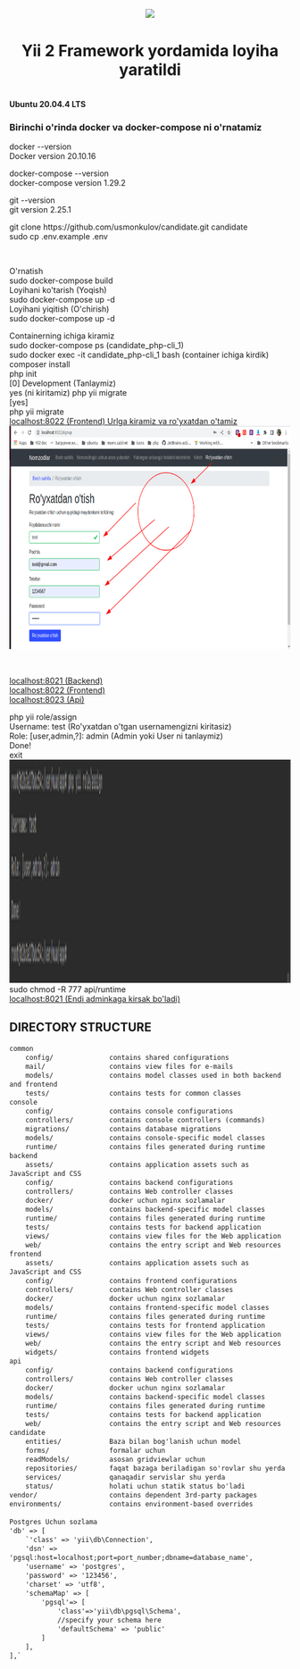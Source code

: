 <p align="center">
    <a href="https://github.com/yiisoft" target="_blank">
        <img src="https://avatars0.githubusercontent.com/u/993323" height="100px">
    </a>
    <h1 align="center">Yii 2 Framework yordamida loyiha yaratildi</h1>
    <br>
    <b> Ubuntu 20.04.4 LTS </b>
    <br>
    <h3>Birinchi o'rinda <b>docker<b> va </b>docker-compose</b> ni o'rnatamiz</h3>
    <p>
        docker --version <br>
        Docker version 20.10.16
    </p>
    <p>
        docker-compose --version <br>
        docker-compose version 1.29.2
    </p>
    <p>
        git --version <br>
        git version 2.25.1
    </p>
    <p>
        git clone https://github.com/usmonkulov/candidate.git candidate <br>
        sudo cp .env.example .env <br>
    </p>    
    <br>
     <p>
        O'rnatish <br>
        sudo docker-compose build <br>
        Loyihani ko'tarish (Yoqish) <br>
        sudo docker-compose up -d <br>
        Loyihani yiqitish (O'chirish) <br>
        sudo docker-compose up -d <br>
    </p>    
    <p>
        Containerning ichiga kiramiz <br>
        sudo docker-compose ps (candidate_php-cli_1) <br>
        sudo docker exec -it candidate_php-cli_1 bash (container ichiga kirdik)<br>
        composer install <br>
        php init <br>
        [0] Development (Tanlaymiz) <br>
        yes (ni kiritamiz)
        php yii migrate <br>
        [yes] <br>
        php yii migrate <br>
        <a href="http://localhost:8022">localhost:8022 (Frontend) Urlga kiramiz va ro'yxatdan o'tamiz</a> <br>
        <img src="readme/1.png" height="400px">
    </p> <br>
    <p>
        <a href="http://localhost:8021">localhost:8021 (Backend)</a> <br> 
        <a href="http://localhost:8022">localhost:8022 (Frontend)</a> <br> 
        <a href="http://localhost:8023">localhost:8023 (Api)</a> <br> 
    </p>
    <p>
        php yii role/assign <br>
        Username: test (Ro'yxatdan o'tgan usernamengizni kiritasiz) <br>
        Role: [user,admin,?]: admin (Admin yoki User ni tanlaymiz) <br>
        Done! <br>
        exit <br>
        <img src="readme/2.png" height="400px">
        sudo chmod -R 777 api/runtime <br>
        <a href="http://localhost:8021">localhost:8021 (Endi adminkaga kirsak bo'ladi)</a> <br>
    </p>
</p>

DIRECTORY STRUCTURE
-------------------

```
common
    config/              contains shared configurations
    mail/                contains view files for e-mails
    models/              contains model classes used in both backend and frontend
    tests/               contains tests for common classes    
console
    config/              contains console configurations
    controllers/         contains console controllers (commands)
    migrations/          contains database migrations
    models/              contains console-specific model classes
    runtime/             contains files generated during runtime
backend
    assets/              contains application assets such as JavaScript and CSS
    config/              contains backend configurations
    controllers/         contains Web controller classes
    docker/              docker uchun nginx sozlamalar
    models/              contains backend-specific model classes
    runtime/             contains files generated during runtime
    tests/               contains tests for backend application    
    views/               contains view files for the Web application
    web/                 contains the entry script and Web resources
frontend
    assets/              contains application assets such as JavaScript and CSS
    config/              contains frontend configurations
    controllers/         contains Web controller classes
    docker/              docker uchun nginx sozlamalar
    models/              contains frontend-specific model classes
    runtime/             contains files generated during runtime
    tests/               contains tests for frontend application
    views/               contains view files for the Web application
    web/                 contains the entry script and Web resources
    widgets/             contains frontend widgets
api
    config/              contains backend configurations
    controllers/         contains Web controller classes
    docker/              docker uchun nginx sozlamalar
    models/              contains backend-specific model classes
    runtime/             contains files generated during runtime
    tests/               contains tests for backend application    
    web/                 contains the entry script and Web resources
candidate
    entities/            Baza bilan bog'lanish uchun model
    forms/               formalar uchun
    readModels/          asosan gridviewlar uchun
    repositories/        faqat bazaga beriladigan so'rovlar shu yerda
    services/            qanaqadir servislar shu yerda 
    status/              holati uchun statik status bo'ladi 
vendor/                  contains dependent 3rd-party packages
environments/            contains environment-based overrides

Postgres Uchun sozlama
'db' => [
    `'class' => 'yii\db\Connection',
    'dsn' => 'pgsql:host=localhost;port=port_number;dbname=database_name',
    'username' => 'postgres',
    'password' => '123456',
    'charset' => 'utf8',
    'schemaMap' => [
        'pgsql'=> [
            'class'=>'yii\db\pgsql\Schema',
            //specify your schema here
            'defaultSchema' => 'public'
        ]
    ],
],`
```

